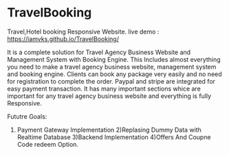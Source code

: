 # TravelBooking
Travel,Hotel booking Responsive Website.  live demo : https://iamvks.github.io/TravelBooking/

It is a complete solution for Travel Agency Business Website and Management System with Booking Engine.
This Includes almost everything you need to make a travel agency business website, management system and booking engine.
Clients can book any package very easily and no need for registration to complete the order.
Paypal and stripe are integrated for easy payment transaction.
It has many important sections whice are important for any travel agency business website and everything is fully Responsive.

Fututre Goals:
1) Payment Gateway Implementation
2)Replasing Dummy Data with Realtime Database
3)Backend  Implementation
4)Offers And Coupne Code redeem Option.
